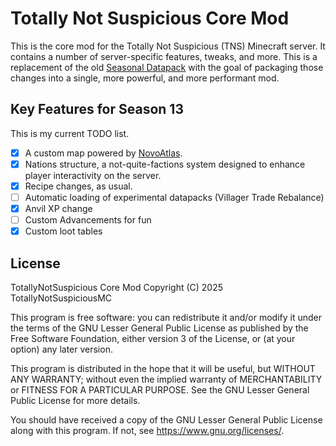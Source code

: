 # Totally Not Suspicious Core Mod

This is the core mod for the Totally Not Suspicious (TNS) Minecraft server. It contains a number of server-specific features, tweaks, and more. This is a replacement of the old [Seasonal Datapack](https://github.com/TotallyNotSuspiciousMC/seasonal-data/) with the goal of packaging those changes into a single, more powerful, and more performant mod.

## Key Features for Season 13 

This is my current TODO list.

- [x] A custom map powered by [NovoAtlas](https://github.com/TheDeathlyCow/novoatlas).
- [x] Nations structure, a not-quite-factions system designed to enhance player interactivity on the server.
- [x] Recipe changes, as usual.
- [ ] Automatic loading of experimental datapacks (Villager Trade Rebalance)
- [x] Anvil XP change
- [ ] Custom Advancements for fun
- [x] Custom loot tables

## License

TotallyNotSuspicious Core Mod
Copyright (C) 2025  TotallyNotSuspiciousMC

This program is free software: you can redistribute it and/or modify
it under the terms of the GNU Lesser General Public License as published by
the Free Software Foundation, either version 3 of the License, or
(at your option) any later version.

This program is distributed in the hope that it will be useful,
but WITHOUT ANY WARRANTY; without even the implied warranty of
MERCHANTABILITY or FITNESS FOR A PARTICULAR PURPOSE.  See the
GNU Lesser General Public License for more details.

You should have received a copy of the GNU Lesser General Public License
along with this program.  If not, see <https://www.gnu.org/licenses/>.
